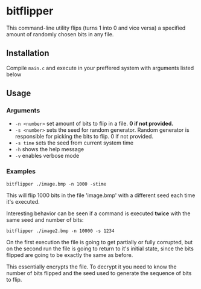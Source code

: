 # bitflipper

This command-line utility flips (turns 1 into 0 and vice versa) a specified amount of randomly chosen bits in any file.

## Installation
Compile `main.c` and execute in your preffered system with arguments listed below

## Usage
### Arguments
- `-n <number>` set amount of bits to flip in a file. **0 if not provided.**
- `-s <number>` sets the seed for random generator. Random generator is responsible for picking the bits to flip. 0 if not provided.
- `-s time` sets the seed from current system time
- `-h` shows the help message
- `-v` enables verbose mode

### Examples
`bitflipper ./image.bmp -n 1000 -stime`

This will flip 1000 bits in the file 'image.bmp' with a different seed each time it's executed.

Interesting behavior can be seen if a command is executed **twice** with the same seed and number of bits:

`bitflipper ./image2.bmp -n 10000 -s 1234`

On the first execution the file is going to get partially or fully corrupted, but on the second run the file is going to return to it's initial state, since the bits flipped are going to be exactly the same as before. 

This essentially encrypts the file. To decrypt it you need to know the number of bits flipped and the seed used to generate the sequence of bits to flip.

